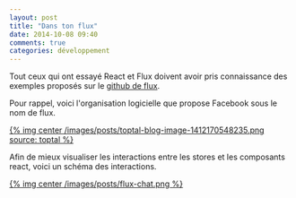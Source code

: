 ```yaml
---
layout: post
title: "Dans ton flux"
date: 2014-10-08 09:40
comments: true
categories: développement
---
```


Tout ceux qui ont essayé React et Flux doivent avoir pris connaissance des exemples proposés sur le [github de flux](https://github.com/facebook/flux/tree/master/examples).

Pour rappel, voici l'organisation logicielle que propose Facebook sous le nom de flux.

[{% img center /images/posts/toptal-blog-image-1412170548235.png source: toptal %}](http://www.toptal.com/front-end/simple-data-flow-in-react-applications-using-flux-and-backbone)

Afin de mieux visualiser les interactions entre les stores et les composants react, voici un schéma des interactions.

[{% img center /images/posts/flux-chat.png %}](/images/posts/flux-chat.png)

